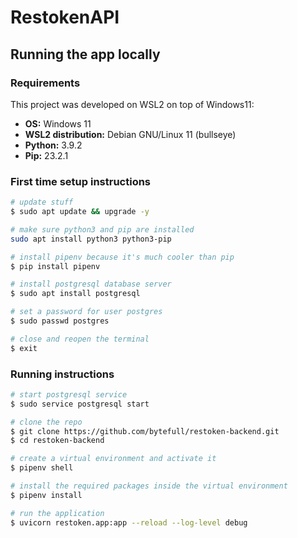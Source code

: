 # RestokenAPI

## Running the app locally

### Requirements
This project was developed on WSL2 on top of Windows11:

* **OS:** Windows 11
* **WSL2 distribution:** Debian GNU/Linux 11 (bullseye)
* **Python:** 3.9.2
* **Pip:** 23.2.1

### First time setup instructions

```bash
# update stuff
$ sudo apt update && upgrade -y

# make sure python3 and pip are installed
sudo apt install python3 python3-pip

# install pipenv because it's much cooler than pip
$ pip install pipenv

# install postgresql database server
$ sudo apt install postgresql

# set a password for user postgres
$ sudo passwd postgres

# close and reopen the terminal
$ exit
```

### Running instructions

```bash
# start postgresql service
$ sudo service postgresql start

# clone the repo
$ git clone https://github.com/bytefull/restoken-backend.git
$ cd restoken-backend

# create a virtual environment and activate it
$ pipenv shell

# install the required packages inside the virtual environment
$ pipenv install

# run the application
$ uvicorn restoken.app:app --reload --log-level debug
```

